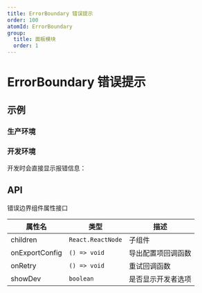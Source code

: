 ```yaml
---
title: ErrorBoundary 错误提示
order: 100
atomId: ErrorBoundary
group:
  title: 面板模块
  order: 1
---
```


# ErrorBoundary 错误提示

## 示例

### 生产环境

<code src='./demos/_prod.tsx' ></code>

### 开发环境

开发时会直接显示报错信息：

<code src='./demos/_dev.tsx' ></code>

## API

错误边界组件属性接口

| 属性名            | 类型                | 描述        |
| -------------- | ----------------- | --------- |
| children       | `React.ReactNode` | 子组件       |
| onExportConfig | `() => void`      | 导出配置项回调函数 |
| onRetry        | `() => void`      | 重试回调函数    |
| showDev        | `boolean`         | 是否显示开发者选项 |
